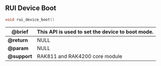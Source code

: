 ## RUI Device Boot

```c
void rui_device_boot()
```

| **@brief**   | This API is used to set the device to boot mode. |
| ------------ | ------------------------------------------------ |
| **@return**  | NULL                                             |
| **@param**   | NULL                                             |
| **@support** | RAK811 and RAK4200 core module                   |
